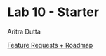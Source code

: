 # Lab 10 - Starter
Aritra Dutta

[Feature Requests + Roadmap](https://cse110-lab10-ar-dutta2026.canny.io/)
